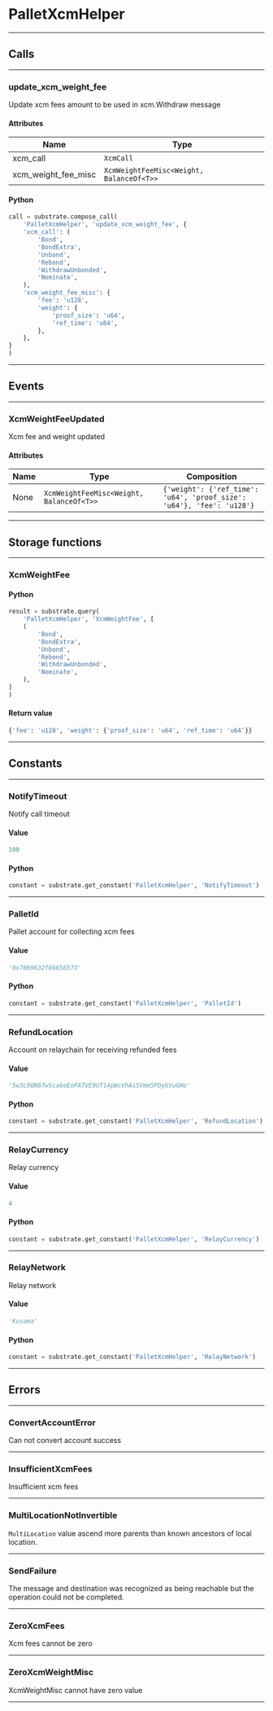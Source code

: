 
# PalletXcmHelper

---------
## Calls

---------
### update_xcm_weight_fee
Update xcm fees amount to be used in xcm.Withdraw message
#### Attributes
| Name | Type |
| -------- | -------- | 
| xcm_call | `XcmCall` | 
| xcm_weight_fee_misc | `XcmWeightFeeMisc<Weight, BalanceOf<T>>` | 

#### Python
```python
call = substrate.compose_call(
    'PalletXcmHelper', 'update_xcm_weight_fee', {
    'xcm_call': (
        'Bond',
        'BondExtra',
        'Unbond',
        'Rebond',
        'WithdrawUnbonded',
        'Nominate',
    ),
    'xcm_weight_fee_misc': {
        'fee': 'u128',
        'weight': {
            'proof_size': 'u64',
            'ref_time': 'u64',
        },
    },
}
)
```

---------
## Events

---------
### XcmWeightFeeUpdated
Xcm fee and weight updated
#### Attributes
| Name | Type | Composition
| -------- | -------- | -------- |
| None | `XcmWeightFeeMisc<Weight, BalanceOf<T>>` | ```{'weight': {'ref_time': 'u64', 'proof_size': 'u64'}, 'fee': 'u128'}```

---------
## Storage functions

---------
### XcmWeightFee

#### Python
```python
result = substrate.query(
    'PalletXcmHelper', 'XcmWeightFee', [
    (
        'Bond',
        'BondExtra',
        'Unbond',
        'Rebond',
        'WithdrawUnbonded',
        'Nominate',
    ),
]
)
```

#### Return value
```python
{'fee': 'u128', 'weight': {'proof_size': 'u64', 'ref_time': 'u64'}}
```
---------
## Constants

---------
### NotifyTimeout
 Notify call timeout
#### Value
```python
100
```
#### Python
```python
constant = substrate.get_constant('PalletXcmHelper', 'NotifyTimeout')
```
---------
### PalletId
 Pallet account for collecting xcm fees
#### Value
```python
'0x7069632f66656573'
```
#### Python
```python
constant = substrate.get_constant('PalletXcmHelper', 'PalletId')
```
---------
### RefundLocation
 Account on relaychain for receiving refunded fees
#### Value
```python
'5w3L9QN87w5ca6eEoPATVE9UT14pWcVhAs5Vmm5PDyGVuGHo'
```
#### Python
```python
constant = substrate.get_constant('PalletXcmHelper', 'RefundLocation')
```
---------
### RelayCurrency
 Relay currency
#### Value
```python
4
```
#### Python
```python
constant = substrate.get_constant('PalletXcmHelper', 'RelayCurrency')
```
---------
### RelayNetwork
 Relay network
#### Value
```python
'Kusama'
```
#### Python
```python
constant = substrate.get_constant('PalletXcmHelper', 'RelayNetwork')
```
---------
## Errors

---------
### ConvertAccountError
Can not convert account success

---------
### InsufficientXcmFees
Insufficient xcm fees

---------
### MultiLocationNotInvertible
`MultiLocation` value ascend more parents than known ancestors of local location.

---------
### SendFailure
The message and destination was recognized as being reachable but
the operation could not be completed.

---------
### ZeroXcmFees
Xcm fees cannot be zero

---------
### ZeroXcmWeightMisc
XcmWeightMisc cannot have zero value

---------